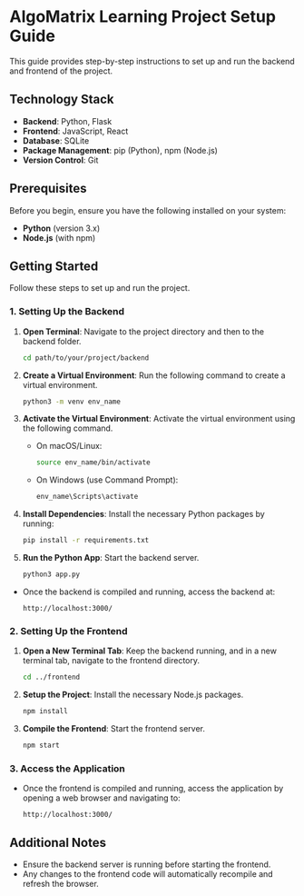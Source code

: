 # AlgoMatrix Learning Project Setup Guide

This guide provides step-by-step instructions to set up and run the backend and frontend of the project.

## Technology Stack

- **Backend**: Python, Flask
- **Frontend**: JavaScript, React
- **Database**: SQLite
- **Package Management**: pip (Python), npm (Node.js)
- **Version Control**: Git

## Prerequisites

Before you begin, ensure you have the following installed on your system:

- **Python** (version 3.x)
- **Node.js** (with npm)


## Getting Started

Follow these steps to set up and run the project.

### 1. Setting Up the Backend

1. **Open Terminal**: Navigate to the project directory and then to the backend folder.

    ```bash
    cd path/to/your/project/backend
    ```

2. **Create a Virtual Environment**: Run the following command to create a virtual environment.

    ```bash
    python3 -m venv env_name
    ```

3. **Activate the Virtual Environment**: Activate the virtual environment using the following command.

    - On macOS/Linux:

        ```bash
        source env_name/bin/activate
        ```

    - On Windows (use Command Prompt):

        ```cmd
        env_name\Scripts\activate
        ```

4. **Install Dependencies**: Install the necessary Python packages by running:

    ```bash
    pip install -r requirements.txt
    ```

5. **Run the Python App**: Start the backend server.

    ```bash
    python3 app.py
    ```

- Once the backend is compiled and running, access the backend at:

    ```url
    http://localhost:3000/
    ```

### 2. Setting Up the Frontend

1. **Open a New Terminal Tab**: Keep the backend running, and in a new terminal tab, navigate to the frontend directory.

    ```bash
    cd ../frontend
    ```

2. **Setup the Project**: Install the necessary Node.js packages.

    ```bash
    npm install
    ```

3. **Compile the Frontend**: Start the frontend server.

    ```bash
    npm start
    ```

### 3. Access the Application

- Once the frontend is compiled and running, access the application by opening a web browser and navigating to:

    ```url
    http://localhost:3000/
    ```

## Additional Notes

- Ensure the backend server is running before starting the frontend.
- Any changes to the frontend code will automatically recompile and refresh the browser.
